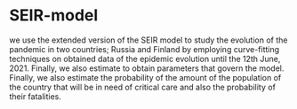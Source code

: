# SEIR-model
we use the extended version of the SEIR model to study the evolution of the pandemic in two countries; Russia and Finland by employing curve-fitting techniques on obtained data of the epidemic evolution until the 12th June, 2021. Finally, we also estimate to obtain parameters that govern the model. Finally, we also estimate the probability of the amount of the population of the country that will be in need of critical care and also the probability of their fatalities.
